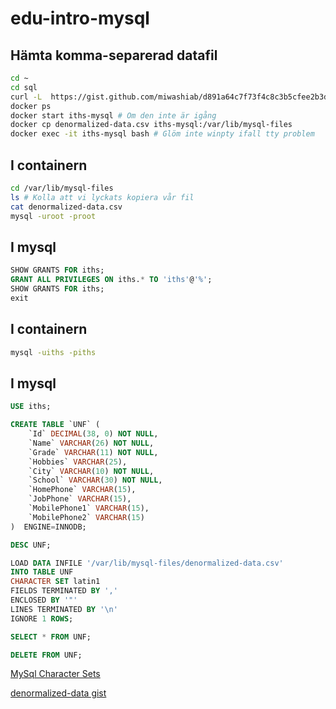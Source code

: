 # edu-intro-mysql

## Hämta komma-separerad datafil

```bash
cd ~
cd sql
curl -L  https://gist.github.com/miwashiab/d891a64c7f73f4c8c3b5cfee2b3de776/raw/denormalized-data.csv -o denormalized-data.csv
docker ps
docker start iths-mysql # Om den inte är igång
docker cp denormalized-data.csv iths-mysql:/var/lib/mysql-files
docker exec -it iths-mysql bash # Glöm inte winpty ifall tty problem
```

## I containern
```bash
cd /var/lib/mysql-files
ls # Kolla att vi lyckats kopiera vår fil
cat denormalized-data.csv
mysql -uroot -proot
```

## I mysql
```sql
SHOW GRANTS FOR iths;
GRANT ALL PRIVILEGES ON iths.* TO 'iths'@'%';
SHOW GRANTS FOR iths;
exit
```

## I containern
```bash
mysql -uiths -piths
```

## I mysql
```sql
USE iths;

CREATE TABLE `UNF` (
    `Id` DECIMAL(38, 0) NOT NULL,
    `Name` VARCHAR(26) NOT NULL,
    `Grade` VARCHAR(11) NOT NULL,
    `Hobbies` VARCHAR(25),
    `City` VARCHAR(10) NOT NULL,
    `School` VARCHAR(30) NOT NULL,
    `HomePhone` VARCHAR(15),
    `JobPhone` VARCHAR(15),
    `MobilePhone1` VARCHAR(15),
    `MobilePhone2` VARCHAR(15)
)  ENGINE=INNODB;

DESC UNF;

LOAD DATA INFILE '/var/lib/mysql-files/denormalized-data.csv'
INTO TABLE UNF 
CHARACTER SET latin1
FIELDS TERMINATED BY ','
ENCLOSED BY '"'
LINES TERMINATED BY '\n'
IGNORE 1 ROWS;

SELECT * FROM UNF;

DELETE FROM UNF;
```

[MySql Character Sets](https://dev.mysql.com/doc/refman/8.0/en/charset-mysql.html)

[denormalized-data gist](https://gist.github.com/miwashiab/d891a64c7f73f4c8c3b5cfee2b3de776)
